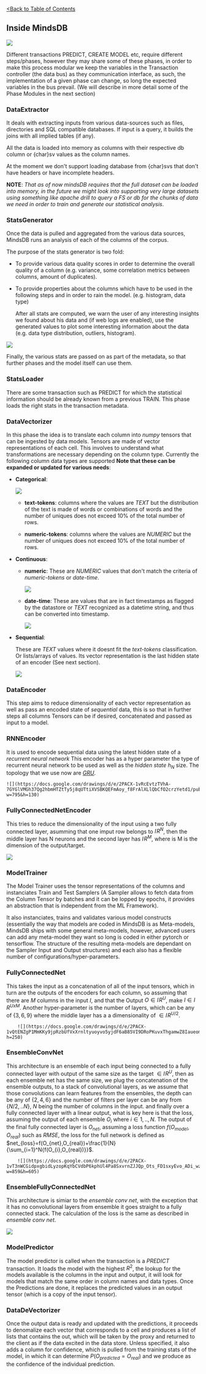 [<Back to Table of Contents](../README.md)
## Inside MindsDB

![](https://docs.google.com/drawings/d/e/2PACX-1vQPGU3nzH0dwpgjzZ-bb95nJRhYUDYFuTuzIUERoVBGMMZW1ocUA1LAyDCldNKKp5RCw3Wxac21qPP7/pub?w=960&h=252)

Different transactions PREDICT, CREATE MODEL etc, require different
steps/phases, however they may share some of these phases,
in order to make this process modular we keep the variables in the Transaction
controller (the data bus) as they communication interface, as such,
the implementation of a given phase can change, so long the expected
variables in the bus prevail. (We will describe in more detail some of
the Phase Modules in the next section)

### DataExtractor

It deals with extracting inputs from various data-sources such as files, directories and SQL compatible databases. If input is a query, it builds the joins with all implied tables (if any).

All the data is loaded into memory as columns with their respective db column or {char}sv values as the column names.

At the moment we don't support loading database from {char}svs that don't have headers or have incomplete headers.

**NOTE**: *That as of now mindsDB requires that the full dataset can be loaded into memory, in the future we might look into supporting very large datasets using something like apache drill to query a FS or db for the chunks of data we need in order to train and generate our statistical analysis*.


### StatsGenerator

Once the data is pulled and aggregated from the various data sources, MindsDB runs an analysis of each of the columns of the corpus.

The purpose of the stats generator is  two fold:

* To provide various data quality scores in order to determine the overall quality of a column (e.g. variance, some correlation metrics between columns, amount of duplicates).

* To provide properties about the columns which have to be used in the following steps and in order to rain the model. (e.g. histogram, data type)

	After all stats are computed, we warn the user of any interesting insights we found about his data and (if web logs are enabled), use the
generated values to plot some interesting information about the data (e.g. data type distribution, outliers, histogram).

![](https://docs.google.com/drawings/d/e/2PACX-1vTAJo6Zll3jRg-QpZTu2RkXOL0TQXl5dgBHOZqpD3jsW4frhlWxIqc0Mv1OnKbOXNc1cYMFYXMlJ96U/pub?w=502&h=252)

Finally, the various stats are passed on as part of the metadata, so that further phases and the model itself can use them.


### StatsLoader

There are some transaction such as PREDICT for which the statistical information should be already known from a previous TRAIN. This phase loads the right stats in the transaction metadata.

### DataVectorizer

In this phase the idea is to translate each column into *numpy* tensors that can be ingested by data models. Tensors are made of vector representations of each cell. This involves to understand what transformations are necessary depending on the column type. Currently the following column data types are supported **Note that these can be expanded or updated for various needs**:

* **Categorical**:

	![](https://docs.google.com/drawings/d/e/2PACX-1vR7PCdT5QCCuQ8pG6pSRc8RfdmkCPnVVrOZNPAA9QTvqluf8e2EQRdSDXutlXho2ymz_OP3LGxo-GxE/pub?w=359)

	* **text-tokens**: columns where the values are *TEXT* but the distribution of the text is made of words or combinations of words and the number of uniques does not exceed 10% of the total number of rows.

	* **numeric-tokens**: columns where the values are *NUMERIC* but the number of uniques does not exceed 10% of the total number of rows.

* **Continuous**:

	* **numeric**: These are *NUMERIC* values that don't match the criteria of *numeric-tokens* or *date-time*.

		![](https://docs.google.com/drawings/d/e/2PACX-1vQt9FeMEgBMIoEF23NqQcF3D28Vnk-D2z0pXIIjHy1LCt4l9NdBrbJ_koYLCaecCRd2n7fDhYnLX1MN/pub?w=258&h=100)


	* **date-time**: These are values that are in fact timestamps as flagged by the datastore or *TEXT* recognized as a datetime string, and thus can be converted into timestamp.

		![](https://docs.google.com/drawings/d/e/2PACX-1vR8WPzM6V5KaoSP7A8Zsuw4vcnANRfIUI2dgyZf3J688XOys4JARtZqu9e4wAps8j_KVERMUCDAfxdy/pub?w=600&h=130)

* **Sequential**:

	These are *TEXT* values where it doesnt fit the *text-tokens* classification. Or lists/arrays of values. Its vector representation is the last hidden state of an encoder (See next section).

	![](https://docs.google.com/drawings/d/e/2PACX-1vQGvf3up825nlRlCyEOn0T9hfvup7QQUFRp_55u5aRWVbPE1G75pEa3ZWD7x-NntSbZDgqhIgBEmvTZ/pub?w=416&h=102)



### DataEncoder

This step aims to reduce dimensionality of each vector representation as well as pass an encoded state of *sequential* data, this is so that in further steps all columns Tensors can be if desired, concatenated and passed as input to a model.

### RNNEncoder

It is used to encode sequential data using the latest hidden state of a *recurrent neural network* This encoder has as a hyper parameter the type of recurrent neural network to be used as well as the *hidden state* $h_N$ size. The topology that we use now are [*GRU*](https://towardsdatascience.com/understanding-gru-networks-2ef37df6c9be).

	![](https://docs.google.com/drawings/d/e/2PACX-1vRcEvtzTVhA-7GYGlVMGh37Qg2hbmHTZtTy5j8qUTtiXVSBKQEFmAoy_f8FrAlXLlQbCfO2crzYetd1/pub?w=795&h=130)

### FullyConnectedNetEncoder

This tries to reduce the dimensionality of the input using a two fully connected layer, asumming that one imput row belongs to $I\!R^N$, then the middle layer has N neurons and the second layer has $I\!R^M$, where is M is the dimension of the output/target.

![](https://docs.google.com/drawings/d/e/2PACX-1vQET8k9-wBDsAZJQiS0E4xnOnk23TrBUAyPO8OZTC8T_f9QZyUqogbf9T59fbrdvwU_Os3_nX8GGZBG/pub?w=776&h=150)

### ModelTrainer

The Model Trainer uses the tensor representations of the columns and instanciates Train and Test Samplers (A Sampler allows to fetch data from the Column Tensor by batches and it can be lopped by epochs, it provides an abstraction that is independent from the ML Framework).

It also instanciates, trains and validates various model constructs (essentially the way that models are coded in MindsDB is as Meta-models, MindsDB ships with some general meta-models, however, advanced users can add any meta-model they want so long is coded in either pytorch or tensorflow. The structure of the resulting  meta-models are dependant on the Sampler Input and Output structures) and each also has a flexible number of configurations/hyper-parameters.

### FullyConnectedNet

This takes the input as a concatenation of all of the input tensors, which in turn are the outputs of the encoders for each column, so assuming that there are $M$ columns in the input $I$, and that the Output $O \in I\!R^U$, make $I \in I\!R^{UxM}$. Another hyper-parameter is the number of layers, which can be any of {$3,6,9$} where the middle layer has a a dimensionality of $\in I\!R^{U/2}$.

		![](https://docs.google.com/drawings/d/e/2PACX-1vQtENZgP1MmKKy9jpRzbUfVxXrnltyuoyvo5yjdF6aB85VI9DRoPKuvxThgamwZ8Iaueomo8r14BkzB/pub?h=250)

### EnsembleConvNet

This architecture is an ensemble of each input being connected to a fully connected layer with output of the same size as the target $\in I\!R^U$, then as each ensemble net has the same size, we plug the concatenation of the ensemble outputs, to a stack of convolutional layers, as we assume that those convolutions can learn features from the ensembles, the depth can be any of {$2,4,6$} and the number of filters per layer can be any from {$N/2,..N$}, $N$ being the number of columns in the input. and finally over a fully connected layer with a linear output, what is key here is that the loss, assuming the output of each ensemble $O_{i}$ where $i \in {1,..,N}$. The output of the final fully connected layer is $O_{net}$, assuming a loss function $f(O_{model}, O_{real})$ such as $RMSE$, the loss for the full network is defined as $net_{loss}=f(O_{net},O_{real})+\frac{1}{N}{\sum_{i=1}^N{f(O_{i},O_{real})}}$.

		![](https://docs.google.com/drawings/d/e/2PACX-1vT3nWCGidpxgbidLyzopKqYbCVdbP6kphUl4Pa8SxvrnZJJQp_Ots_FD1sxyEvo_ADi_wzT1X8wojpa/pub?w=859&h=605)

### EnsembleFullyConnectedNet

This architecture is simiar to the *ensemble conv net*, with the exception that it has no convolutional layers from ensemble it goes straight to a fully connected stack. The calculation of the loss is the same as described in *ensemble conv net*.

![](https://docs.google.com/drawings/d/e/2PACX-1vSVkBw0t28xaIPF_8UiLmf5vGuArsICKrR-KfylzZKJbexQVo60meRWxas0rU_-9njN9t7xTPraySMn/pub?w=859&h=605)

### ModelPredictor
The model predictor is called when the transaction is a *PREDICT* transaction. It loads the model with the highest $R^2$, the lookup for the models available is the columns in the input and output, it will look for models that match the same order in column names and data types. Once the Predictions are done, it replaces the predicted values in an output tensor (which is a copy of the input tensor).  

### DataDeVectorizer
Once the output data is ready and updated with the predictions, it proceeds to denomalize each vector that corresponds to a cell and produces a list of lists that contains the out, which will be taken by the proxy and returned to the client as if the data excited in the data store. Unless specified, it also adds a column for confidence, which is pulled from the training stats of the model, in which it can determine $P(O_{predicted}=O_{real})$ and we produce as the confidence of the individual prediction.
